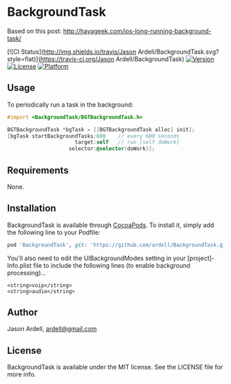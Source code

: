 # BackgroundTask

Based on this post: http://hayageek.com/ios-long-running-background-task/

[![CI Status](http://img.shields.io/travis/Jason Ardell/BackgroundTask.svg?style=flat)](https://travis-ci.org/Jason Ardell/BackgroundTask)
[![Version](https://img.shields.io/cocoapods/v/BackgroundTask.svg?style=flat)](http://cocoapods.org/pods/BackgroundTask)
[![License](https://img.shields.io/cocoapods/l/BackgroundTask.svg?style=flat)](http://cocoapods.org/pods/BackgroundTask)
[![Platform](https://img.shields.io/cocoapods/p/BackgroundTask.svg?style=flat)](http://cocoapods.org/pods/BackgroundTask)

## Usage

To periodically run a task in the background:

```objective-c
#import <BackgroundTask/BGTBackgroundTask.h>

BGTBackgroundTask *bgTask = [[BGTBackgroundTask alloc] init];
[bgTask startBackgroundTasks:600    // every 600 seconds
                      target:self   // run [self doWork]
                    selector:@selector(doWork)];
```

## Requirements

None.

## Installation

BackgroundTask is available through [CocoaPods](http://cocoapods.org). To install
it, simply add the following line to your Podfile:

```ruby
pod 'BackgroundTask', git: 'https://github.com/ardell/BackgroundTask.git'
```

You'll also need to edit the UIBackgroundModes setting in your [project]-Info.plist
file to include the following lines (to enable background processing)...

    <string>voip</string>
    <string>audio</string>


## Author

Jason Ardell, ardell@gmail.com

## License

BackgroundTask is available under the MIT license. See the LICENSE file for more info.
